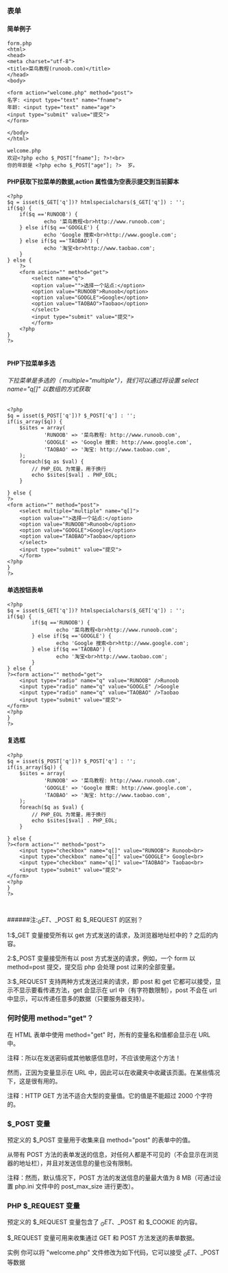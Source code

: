 ### 表单

#### 简单例子
````
form.php
<html>
<head>
<meta charset="utf-8">
<title>菜鸟教程(runoob.com)</title>
</head>
<body>
 
<form action="welcome.php" method="post">
名字: <input type="text" name="fname">
年龄: <input type="text" name="age">
<input type="submit" value="提交">
</form>
 
</body>
</html>

welcome.php
欢迎<?php echo $_POST["fname"]; ?>!<br>
你的年龄是 <?php echo $_POST["age"]; ?>  岁。
````


#### PHP获取下拉菜单的数据,action 属性值为空表示提交到当前脚本
```
<?php
$q = isset($_GET['q'])? htmlspecialchars($_GET['q']) : '';
if($q) {
	if($q =='RUNOOB') {
			echo '菜鸟教程<br>http://www.runoob.com';
	} else if($q =='GOOGLE') {
			echo 'Google 搜索<br>http://www.google.com';
	} else if($q =='TAOBAO') {
			echo '淘宝<br>http://www.taobao.com';
	}
} else {
	?>
	<form action="" method="get"> 
		<select name="q">
		<option value="">选择一个站点:</option>
		<option value="RUNOOB">Runoob</option>
		<option value="GOOGLE">Google</option>
		<option value="TAOBAO">Taobao</option>
		</select>
		<input type="submit" value="提交">
		</form>
	<?php
}
?>


```

#### PHP下拉菜单多选
###### 下拉菜单是多选的（ multiple="multiple"），我们可以通过将设置 select name="q[]" 以数组的方式获取
````
<?php
$q = isset($_POST['q'])? $_POST['q'] : '';
if(is_array($q)) {
    $sites = array(
            'RUNOOB' => '菜鸟教程: http://www.runoob.com',
            'GOOGLE' => 'Google 搜索: http://www.google.com',
            'TAOBAO' => '淘宝: http://www.taobao.com',
    );
    foreach($q as $val) {
        // PHP_EOL 为常量，用于换行
        echo $sites[$val] . PHP_EOL;
    }
      
} else {
?>
<form action="" method="post"> 
    <select multiple="multiple" name="q[]">
    <option value="">选择一个站点:</option>
    <option value="RUNOOB">Runoob</option>
    <option value="GOOGLE">Google</option>
    <option value="TAOBAO">Taobao</option>
    </select>
    <input type="submit" value="提交">
    </form>
<?php
}
?>
````

#### 单选按钮表单
````
<?php
$q = isset($_GET['q'])? htmlspecialchars($_GET['q']) : '';
if($q) {
        if($q =='RUNOOB') {
                echo '菜鸟教程<br>http://www.runoob.com';
        } else if($q =='GOOGLE') {
                echo 'Google 搜索<br>http://www.google.com';
        } else if($q =='TAOBAO') {
                echo '淘宝<br>http://www.taobao.com';
        }
} else {
?><form action="" method="get"> 
    <input type="radio" name="q" value="RUNOOB" />Runoob
    <input type="radio" name="q" value="GOOGLE" />Google
    <input type="radio" name="q" value="TAOBAO" />Taobao
    <input type="submit" value="提交">
</form>
<?php
}
?>
````

#### 复选框 
````
<?php
$q = isset($_POST['q'])? $_POST['q'] : '';
if(is_array($q)) {
    $sites = array(
            'RUNOOB' => '菜鸟教程: http://www.runoob.com',
            'GOOGLE' => 'Google 搜索: http://www.google.com',
            'TAOBAO' => '淘宝: http://www.taobao.com',
    );
    foreach($q as $val) {
        // PHP_EOL 为常量，用于换行
        echo $sites[$val] . PHP_EOL;
    }
      
} else {
?><form action="" method="post"> 
    <input type="checkbox" name="q[]" value="RUNOOB"> Runoob<br> 
    <input type="checkbox" name="q[]" value="GOOGLE"> Google<br> 
    <input type="checkbox" name="q[]" value="TAOBAO"> Taobao<br>
    <input type="submit" value="提交">
</form>
<?php
}
?>



````


######注:$_GET、$_POST 和 $_REQUEST 的区别？

1:$_GET 变量接受所有以 get 方式发送的请求，及浏览器地址栏中的 ? 之后的内容。

2:$_POST 变量接受所有以 post 方式发送的请求，例如，一个 form 以 method=post 提交，提交后 php 会处理 post 过来的全部变量。

3:$_REQUEST 支持两种方式发送过来的请求，即 post 和 get 它都可以接受，显示不显示要看传递方法，get 会显示在 url 中（有字符数限制），post 不会在 url 中显示，可以传递任意多的数据（只要服务器支持）。



### 何时使用 method="get"？
在 HTML 表单中使用 method="get" 时，所有的变量名和值都会显示在 URL 中。

注释：所以在发送密码或其他敏感信息时，不应该使用这个方法！

然而，正因为变量显示在 URL 中，因此可以在收藏夹中收藏该页面。在某些情况下，这是很有用的。

注释：HTTP GET 方法不适合大型的变量值。它的值是不能超过 2000 个字符的。

### $_POST 变量
预定义的 $_POST 变量用于收集来自 method="post" 的表单中的值。

从带有 POST 方法的表单发送的信息，对任何人都是不可见的（不会显示在浏览器的地址栏），并且对发送信息的量也没有限制。

注释：然而，默认情况下，POST 方法的发送信息的量最大值为 8 MB（可通过设置 php.ini 文件中的 post_max_size 进行更改）。


### PHP $_REQUEST 变量
预定义的 $_REQUEST 变量包含了 $_GET、$_POST 和 $_COOKIE 的内容。

$_REQUEST 变量可用来收集通过 GET 和 POST 方法发送的表单数据。

实例
你可以将 "welcome.php" 文件修改为如下代码，它可以接受 $_GET、$_POST等数据